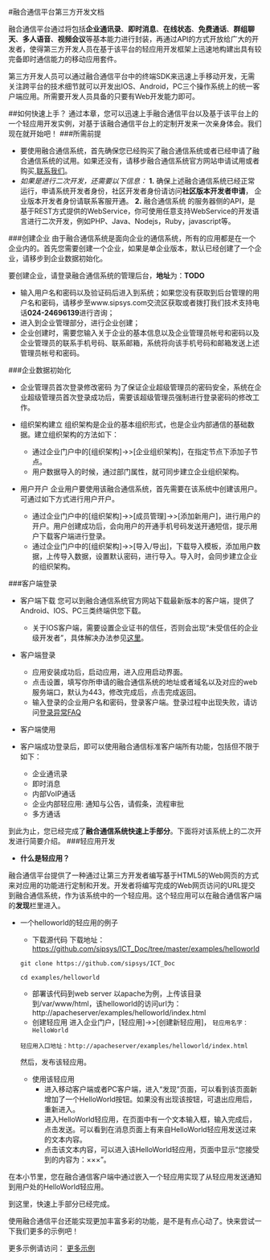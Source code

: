 #融合通信平台第三方开发文档


融合通信平台通过将包括**企业通讯录**、**即时消息**、**在线状态**、**免费通话**、**群组聊天**、**多人语音**、**视频会议**等基本能力进行封装，再通过API的方式开放给广大的开发者，使得第三方开发人员在基于该平台的轻应用开发框架上迅速地构建出具有较完备即时通信能力的移动应用套件。

第三方开发人员可以通过融合通信平台中的终端SDK来迅速上手移动开发，无需关注跨平台的技术细节就可以开发出IOS、Android，PC三个操作系统上的统一客户端应用。所需要开发人员具备的只要有Web开发能力即可。

##如何快速上手？
通过本章，您可以迅速上手融合通信平台以及基于该平台上的一个轻应用开发实例，对基于该融合通信平台上的定制开发来一次亲身体会。我们现在就开始吧！
###所需前提
- 要使用融合通信系统，首先确保您已经购买了融合通信系统或者已经申请了融合通信系统的试用。如果还没有，请移步融合通信系统官方网站申请试用或者购买,[联系我们](http://www.sipsys.com)。
- *如果是进行二次开发，还需要以下信息：*
	**1.**  确保上述融合通信系统已经正常运行，申请系统开发者身份，社区开发者身份请访问**社区版本开发者申请**， 企业版本开发者身份请联系客服开通。
	**2.**  融合通信系统 的服务器侧的API，是基于REST方式提供的WebService，你可使用任意支持WebService的开发语言进行二次开发，例如PHP、Java、Nodejs，Ruby，javascript等。


###创建企业
由于融合通信系统是面向企业的通信系统，所有的应用都是在一个企业内的。首先您需要创建一个企业，如果是单企业版本，默认已经创建了一个企业，请移步到企业数据初始化。

要创建企业，请登录融合通信系统的管理后台，**地址**为：**TODO**

- 输入用户名和密码以及验证码后进入到系统；如果您没有获取到后台管理的用户名和密码，请移步至www.sipsys.com交流区获取或者拨打我们技术支持电话**024-24696139**进行咨询；
- 进入到企业管理部分，进行企业创建；
- 企业创建时，需要您输入关于企业的基本信息以及企业管理员帐号和密码以及企业管理员的联系手机号码、联系邮箱，系统将向该手机号码和邮箱发送上述管理员帐号和密码。

###企业数据初始化
- 企业管理员首次登录修改密码
	为了保证企业超级管理员的密码安全，系统在企业超级管理员首次登录成功后，需要该超级管理员强制进行登录密码的修改工作。
- 组织架构建立
组织架构是企业的基本组织形式，也是企业内部通信的基础数据。建立组织架构的方法如下：
	- 通过企业门户中的[组织架构]->>[企业组织架构]，在指定节点下添加子节点。
	- 用户数据导入的时候，通过部门属性，就可同步建立企业组织架构。

- 用户开户
企业用户要使用该融合通信系统，首先需要在该系统中创建该用户。可通过如下方式进行用户开户。
	- 通过企业门户中的[组织架构]->>[成员管理]->>[添加新用户]，进行用户的开户。用户创建成功后，会向用户的开通手机号码发送开通短信，提示用户下载客户端进行登录。
	- 通过企业门户中的[组织架构]->>[导入/导出]，下载导入模板，添加用户数据，上传导入数据，设置默认密码，进行导入。导入时，会同步建立企业的组织架构。

###客户端登录
- 客户端下载
您可以到融合通信系统官方网站下载最新版本的客户端，提供了Android、IOS、PC三类终端供您下载。
	- 关于IOS客户端，需要设置企业证书的信任，否则会出现“未受信任的企业级开发者”，具体解决办法参见[这里](http://jingyan.baidu.com/article/fcb5aff7a10c37edaa4a71a4.html)。
- 客户端登录
	- 应用安装成功后，启动应用，进入应用启动界面。
	- 点击设置，填写你所申请的融合通信系统的地址或者域名以及对应的web服务端口，默认为443，修改完成后，点击完成返回。
	- 输入登录的企业用户名和密码，登录客户端。登录过程中出现失败，请访问[登录异常FAQ](http://www.sipsys.com/faq/1.html)

- 客户端使用
- 客户端成功登录后，即可以使用融合通信标准客户端所有功能，包括但不限于如下：
	- 企业通讯录
	- 即时消息
	- 内部VoIP通话
	- 企业内部轻应用: 通知与公告，请假条，流程审批
	- 多方通话

到此为止，您已经完成了**融合通信系统快速上手部分**。下面将对该系统上的二次开发进行简要介绍。
###轻应用开发
- **什么是轻应用？**

融合通信平台提供了一种通过让第三方开发者编写基于HTML5的Web网页的方式来对应用的功能进行定制和开发。开发者将编写完成的Web网页访问的URL提交到融合通信系统，作为该系统中的一个轻应用。这个轻应用可以在融合通信客户端的**发现**栏里进入。
- 一个helloworld的轻应用的例子
	- 下载源代码
	下载地址：https://github.com/sipsys/ICT_Doc/tree/master/examples/helloworld

	`git clone https://github.com/sipsys/ICT_Doc`

	`cd examples/helloworld`

	- 部署该代码到web server
	以apache为例，上传该目录到/var/www/html，该helloworld的访问url为：http://apacheserver/examples/helloworld/index.html
	- 创建轻应用
	进入企业门户，[轻应用]->>[创建新轻应用]，
	`轻应用名字：HelloWorld `

	`轻应用入口地址：http://apacheserver/examples/helloworld/index.html`
	
	然后，发布该轻应用。
	- 使用该轻应用
		- 进入移动客户端或者PC客户端，进入“发现”页面，可以看到该页面新增加了一个HelloWorld按钮。如果没有出现该按钮，可退出应用后，重新进入。
		- 进入HelloWorld轻应用，在页面中有一个文本输入框，输入完成后，点击发送。可以看到在消息页面上有来自HelloWorld轻应用发送过来的文本内容。
		- 点击该文本内容，可以进入该HelloWorld轻应用，页面中显示“您接受到的内容为：×××”。

在本小节里，您在融合通信客户端中通过嵌入一个轻应用实现了从轻应用发送通知到用户处的HelloWorld轻应用。

到这里，快速上手部分已经完成。

使用融合通信平台还能实现更加丰富多彩的功能，是不是有点心动了。快来尝试一下我们更多的示例吧！

更多示例请访问：
[更多示例](http://github.com/sipsys/ICT_DOC)
	
